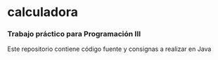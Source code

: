 # calculadora
### Trabajo práctico para Programación III
Este repositorio contiene código fuente y consignas a realizar en Java
